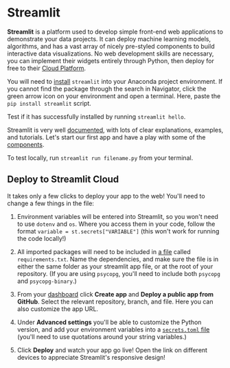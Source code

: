 # Streamlit

**Streamlit** is a platform used to develop simple front-end web applications to demonstrate your data projects. It can deploy machine learning models, algorithms, and has a vast array of nicely pre-styled components to build interactive data visualizations. No web development skills are necessary, you can implement their widgets entirely through Python, then deploy for free to their [Cloud Platform](https://streamlit.io/cloud).

You will need to [install](https://docs.streamlit.io/get-started/installation/anaconda-distribution) `streamlit` into your Anaconda project environment. If you cannot find the package through the search in Navigator, click the green arrow icon on your environment and open a terminal. Here, paste the `pip install streamlit` script.

Test if it has successfully installed by running `streamlit hello`.

Streamlit is very well [documented](https://docs.streamlit.io/get-started/fundamentals), with lots of clear explanations, examples, and tutorials. Let's start our first app and have a play with some of the [components](https://docs.streamlit.io/develop/api-reference).

To test locally, run `streamlit run filename.py` from your terminal.

## Deploy to Streamlit Cloud

It takes only a few clicks to deploy your app to the web! You'll need to change a few things in the file:

1. Environment variables will be entered into Streamlit, so you won't need to use `dotenv` and `os`. Where you access them in your code, follow the format `variable = st.secrets["VARIABLE"]` (this won't work for running the code locally!)

2. All imported packages will need to be included in [a file](https://docs.streamlit.io/deploy/streamlit-community-cloud/deploy-your-app/app-dependencies) called `requirements.txt`. Name the dependencies, and make sure the file is in either the same folder as your streamlit app file, or at the root of your repository. (If you are using `psycopg`, you'll need to include both `psycopg` and `psycopg-binary`.)

3. From your [dashboard](https://share.streamlit.io/) click **Create app** and **Deploy a public app from GitHub**. Select the relevant repository, branch, and file. Here you can also customize the app URL.

4. Under **Advanced settings** you'll be able to customize the Python version, and add your environment variables into a [`secrets.toml` file](https://docs.streamlit.io/deploy/streamlit-community-cloud/deploy-your-app/secrets-management) (you'll need to use quotations around your string variables.)

5. Click **Deploy** and watch your app go live! Open the link on different devices to appreciate Streamlit's responsive design!
